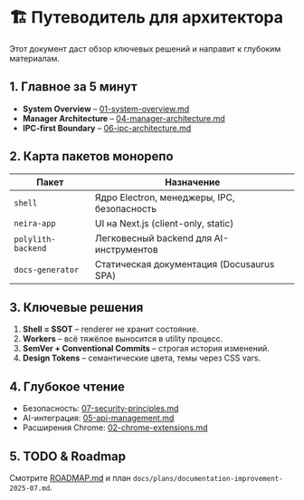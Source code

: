 # 🏗️ Путеводитель для архитектора

Этот документ даст обзор ключевых решений и направит к глубоким материалам.

## 1. Главное за 5 минут

- **System Overview** – [01-system-overview.md](/core-concepts/architecture-patterns/system-overview)
- **Manager Architecture** – [04-manager-architecture.md](/core-concepts/architecture-patterns/manager-architecture)
- **IPC-first Boundary** – [06-ipc-architecture.md](/core-concepts/shell-core/ipc-architecture)

## 2. Карта пакетов монорепо

| Пакет              | Назначение                                  |
| ------------------ | ------------------------------------------- |
| `shell`            | Ядро Electron, менеджеры, IPC, безопасность |
| `neira-app`        | UI на Next.js (client-only, static)         |
| `polylith-backend` | Легковесный backend для AI-инструментов     |
| `docs-generator`   | Статическая документация (Docusaurus SPA)   |

## 3. Ключевые решения

1. **Shell = SSOT** – renderer не хранит состояние.
2. **Workers** – всё тяжёлое выносится в utility процесс.
3. **SemVer + Conventional Commits** – строгая история изменений.
4. **Design Tokens** – семантические цвета, темы через CSS vars.

## 4. Глубокое чтение

- Безопасность: [07-security-principles.md](/core-concepts/architecture-patterns/security-principles)
- AI-интеграция: [05-api-management.md](/core-concepts/shell-core/api-management)
- Расширения Chrome: [02-chrome-extensions.md](/reference/chrome-extensions)

## 5. TODO & Roadmap

Смотрите [ROADMAP.md](/../ROADMAP) и план `docs/plans/documentation-improvement-2025-07.md`.
